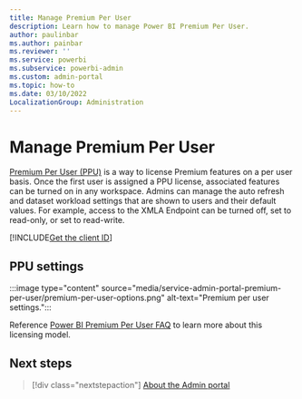 ```yaml
---
title: Manage Premium Per User
description: Learn how to manage Power BI Premium Per User.
author: paulinbar
ms.author: painbar
ms.reviewer: ''
ms.service: powerbi
ms.subservice: powerbi-admin
ms.custom: admin-portal
ms.topic: how-to
ms.date: 03/10/2022
LocalizationGroup: Administration
---
```


# Manage Premium Per User

[Premium Per User (PPU)](../enterprise/service-premium-per-user-faq.yml) is a way to license Premium features on a per user basis. Once the first user is assigned a PPU license, associated features can be turned on in any workspace. Admins can manage the auto refresh and dataset workload settings that are shown to users and their default values. For example, access to the XMLA Endpoint can be turned off, set to read-only, or set to read-write.

[!INCLUDE[Get the client ID](../includes/admin-portal-settings.md)]

## PPU settings

   :::image type="content" source="media/service-admin-portal-premium-per-user/premium-per-user-options.png" alt-text="Premium per user settings.":::

Reference [Power BI Premium Per User FAQ](../enterprise/service-premium-per-user-faq.yml) to learn more about this licensing model.

## Next steps

>[!div class="nextstepaction"]
>[About the Admin portal](service-admin-portal.md)
